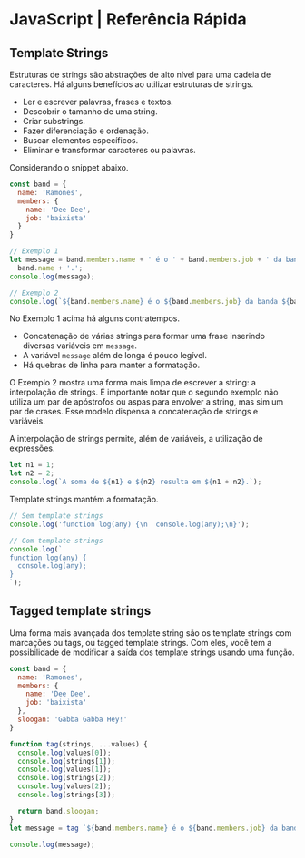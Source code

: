 # JavaScript | Referência Rápida

## Template Strings

Estruturas de strings são abstrações de alto nível para uma cadeia de caracteres. Há alguns benefícios ao utilizar estruturas de strings.

  - Ler e escrever palavras, frases e textos.
  - Descobrir o tamanho de uma string.
  - Criar substrings.
  - Fazer diferenciação e ordenação.
  - Buscar elementos específicos.
  - Eliminar e transformar caracteres ou palavras.

Considerando o snippet abaixo.

```javascript
const band = {
  name: 'Ramones',
  members: {
    name: 'Dee Dee',
    job: 'baixista'
  }
}

// Exemplo 1
let message = band.members.name + ' é o ' + band.members.job + ' da banda ' +
  band.name + '.';
console.log(message);

// Exemplo 2
console.log(`${band.members.name} é o ${band.members.job} da banda ${band.name}.`);
```

No Exemplo 1 acima há alguns contratempos.

  - Concatenação de várias strings para formar uma frase inserindo diversas variáveis em `message`.
  - A variável `message` além de longa é pouco legível.
  - Há quebras de linha para manter a formatação.

O Exemplo 2 mostra uma forma mais limpa de escrever a string: a interpolação de strings. É importante notar que o segundo exemplo não utiliza um par de apóstrofos ou aspas para envolver a string, mas sim um par de crases. Esse modelo dispensa a concatenação de strings e variáveis.

A interpolação de strings permite, além de variáveis, a utilização de expressões.

```javascript
let n1 = 1;
let n2 = 2;
console.log(`A soma de ${n1} e ${n2} resulta em ${n1 + n2}.`);
```

Template strings mantém a formatação.

```javascript
// Sem template strings
console.log('function log(any) {\n  console.log(any);\n}');

// Com template strings
console.log(`
function log(any) {
  console.log(any);
}
`);
```

## Tagged template strings

Uma forma mais avançada dos template string são os template strings com marcações ou tags, ou tagged template strings. Com eles, você tem a possibilidade de modificar a saída dos template strings usando uma função.

```javascript
const band = {
  name: 'Ramones',
  members: {
    name: 'Dee Dee',
    job: 'baixista'
  },
  sloogan: 'Gabba Gabba Hey!'
}

function tag(strings, ...values) {
  console.log(values[0]);
  console.log(strings[1]);
  console.log(values[1]);
  console.log(strings[2]);
  console.log(values[2]);
  console.log(strings[3]);

  return band.sloogan;
}
let message = tag `${band.members.name} é o ${band.members.job} da banda ${band.name}.`;

console.log(message);
```

